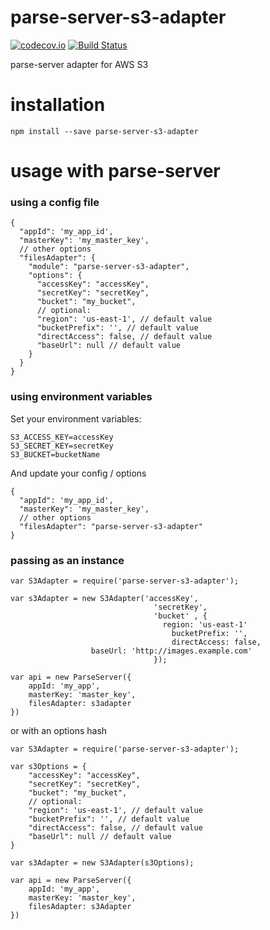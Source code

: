 # parse-server-s3-adapter
[![codecov.io](https://codecov.io/github/parse-server-modules/parse-server-s3-adapter/coverage.svg?branch=master)](https://codecov.io/github/parse-server-modules/parse-server-s3-adapter?branch=master)
[![Build Status](https://travis-ci.org/parse-server-modules/parse-server-s3-adapter.svg?branch=master)](https://travis-ci.org/parse-server-modules/parse-server-s3-adapter)

parse-server adapter for AWS S3

# installation

`npm install --save parse-server-s3-adapter`

# usage with parse-server

### using a config file

```
{
  "appId": 'my_app_id',
  "masterKey": 'my_master_key',
  // other options
  "filesAdapter": {
    "module": "parse-server-s3-adapter",
    "options": {
      "accessKey": "accessKey",
      "secretKey": "secretKey",
      "bucket": "my_bucket",
      // optional:
      "region": 'us-east-1', // default value
      "bucketPrefix": '', // default value
      "directAccess": false, // default value
      "baseUrl": null // default value
    }
  }
}
```

### using environment variables

Set your environment variables:

```
S3_ACCESS_KEY=accessKey
S3_SECRET_KEY=secretKey
S3_BUCKET=bucketName
```

And update your config / options

```
{
  "appId": 'my_app_id',
  "masterKey": 'my_master_key',
  // other options
  "filesAdapter": "parse-server-s3-adapter"
}
```


### passing as an instance

```
var S3Adapter = require('parse-server-s3-adapter');

var s3Adapter = new S3Adapter('accessKey',
								'secretKey',
								'bucket' , {
								  region: 'us-east-1'
									bucketPrefix: '',
									directAccess: false,
                  baseUrl: 'http://images.example.com'
								});

var api = new ParseServer({
	appId: 'my_app',
	masterKey: 'master_key',
	filesAdapter: s3adapter
})
```

or with an options hash

```
var S3Adapter = require('parse-server-s3-adapter');

var s3Options = {
	"accessKey": "accessKey",
   	"secretKey": "secretKey",
   	"bucket": "my_bucket",
   	// optional:
   	"region": 'us-east-1', // default value
   	"bucketPrefix": '', // default value
   	"directAccess": false, // default value
    "baseUrl": null // default value
}

var s3Adapter = new S3Adapter(s3Options);

var api = new ParseServer({
	appId: 'my_app',
	masterKey: 'master_key',
	filesAdapter: s3Adapter
})
```
